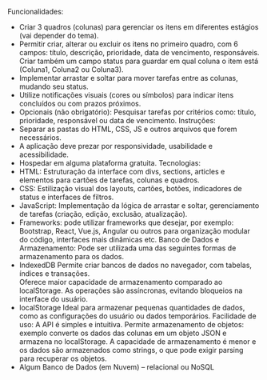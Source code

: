 Funcionalidades: 
- Criar 3 quadros (colunas) para gerenciar os itens em diferentes estágios 
(vai depender do tema). 
- Permitir criar, alterar ou excluir os itens no primeiro quadro, com 6 
campos: título, descrição, prioridade, data de vencimento, responsáveis. 
Criar também um campo status para guardar em qual coluna o item está 
(Coluna1, Coluna2 ou Coluna3). 
- Implementar arrastar e soltar para mover tarefas entre as colunas, 
mudando seu status. 
- Utilize notificações visuais (cores ou símbolos) para indicar itens 
concluídos ou com prazos próximos. 
- Opcionais (não obrigatório): Pesquisar tarefas por critérios como: título, 
prioridade, responsável ou data de vencimento. 
Instruções: 
- Separar as pastas do HTML, CSS, JS e outros arquivos que forem 
necessários. 
- A aplicação deve prezar por responsividade, usabilidade e acessibilidade. 
- Hospedar em alguma plataforma gratuita. 
Tecnologias: 
- HTML: Estruturação da interface com divs, sections, articles e elementos para 
cartões de tarefas, colunas e quadros. 
- CSS: Estilização visual dos layouts, cartões, botões, indicadores de status e 
interfaces de filtros. 
- JavaScript: Implementação da lógica de arrastar e soltar, gerenciamento de 
tarefas (criação, edição, exclusão, atualização). 
- Frameworks: pode utilizar frameworks que desejar, por exemplo: Bootstrap, 
React, Vue.js, Angular ou outros para organização modular do código, 
interfaces mais dinâmicas etc. 
Banco de Dados e Armazenamento: 
Pode ser utilizada uma das seguintes formas de armazenamento para os dados. 
- IndexedDB 
Permite criar bancos de dados no navegador, com tabelas, índices e transações.  
Oferece maior capacidade de armazenamento comparado ao localStorage. As 
operações são assíncronas, evitando bloqueios na interface do usuário. 
- localStorage 
Ideal para armazenar pequenas quantidades de dados, como as configurações 
do usuário ou dados temporários. Facilidade de uso: A API é simples e intuitiva. 
Permite armazenamento de objetos: exemplo converte os dados das colunas em 
um objeto JSON e armazena no localStorage. A capacidade de armazenamento 
é menor e os dados são armazenados como strings, o que pode exigir parsing 
para recuperar os objetos. 
- Algum Banco de Dados (em Nuvem) – relacional ou NoSQL